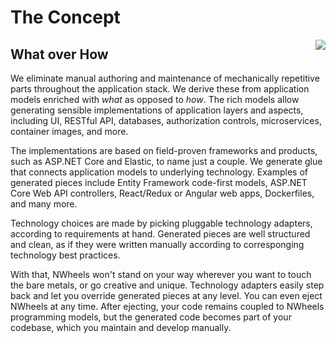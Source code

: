 # The Concept

<img align="right" src="Docs/Images/nwheels-concept-thumb.png"/>

## What over How

We eliminate manual authoring and maintenance of mechanically repetitive parts throughout the application stack. We derive these from application models enriched with _what_ as opposed to _how_. The rich models allow generating sensible implementations of application layers and aspects, including UI, RESTful API, databases, authorization controls, microservices, container images, and more. 

The implementations are based on field-proven frameworks and products, such as ASP.NET Core and Elastic, to name just a couple. We generate glue that connects application models to underlying technology. Examples of generated pieces include Entity Framework code-first models, ASP.NET Core Web API controllers, React/Redux or Angular web apps, Dockerfiles, and many more.

Technology choices are made by picking pluggable technology adapters, according to requirements at hand. Generated pieces are well structured and clean, as if they were written manually according to corresponging technology best practices. 

With that, NWheels won't stand on your way wherever you want to touch the bare metals, or go creative and unique. Technology adapters easily step back and let you override generated pieces at any level. You can even eject NWheels at any time. After ejecting, your code remains coupled to NWheels programming models, but the generated code becomes part of your codebase, which you maintain and develop manually.
